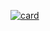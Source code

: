 [![card](https://github-readme-stats.vercel.app/api?username=thecaiosantos&theme=default)](https://github.com/anuraghazra/github-readme-stats)
